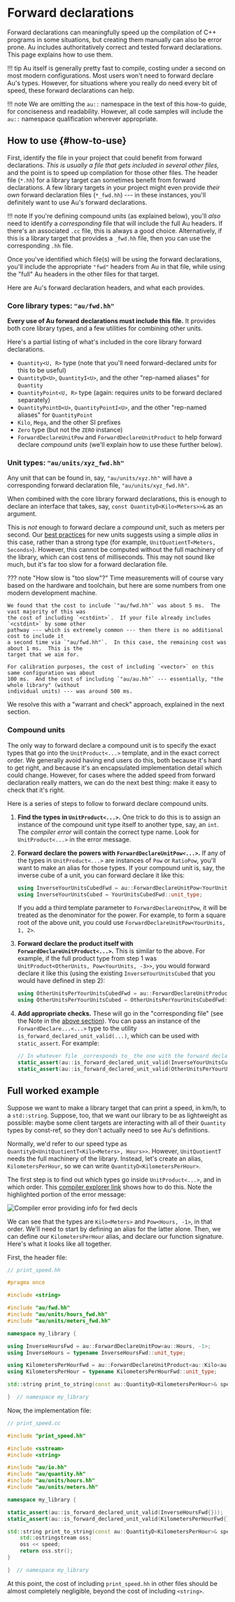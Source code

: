 # Forward declarations

Forward declarations can meaningfully speed up the compilation of C++ programs in some situations,
but creating them manually can also be error prone.  Au includes authoritatively correct and tested
forward declarations.  This page explains how to use them.

!!! tip
    Au itself is generally pretty fast to compile, costing under a second on most modern
    configurations.  Most users won't need to forward declare Au's types.  However, for situations
    where you really do need every bit of speed, these forward declarations can help.

!!! note
    We are omitting the `au::` namespace in the text of this how-to guide, for conciseness and
    readability.  However, all code samples will include the `au::` namespace qualification wherever
    appropriate.

## How to use {#how-to-use}

First, identify the file in your project that could benefit from forward declarations.  _This is
usually a file that gets included in several other files,_ and the point is to speed up compilation
for those other files.  The header file (`*.hh`) for a library target can sometimes benefit from
forward declarations.  A few library targets in your project might even provide _their own_ forward
declaration files (`*_fwd.hh`) --- in these instances, you'll definitely want to use Au's forward
declarations.

!!! note
    If you're defining compound units (as explained below), you'll _also_ need to identify
    a _corresponding_ file that will include the full Au headers.  If there's an associated `.cc`
    file, this is always a good choice.  Alternatively, if this is a library target that provides
    a `_fwd.hh` file, then you can use the corresponding `.hh` file.

Once you've identified which file(s) will be using the forward declarations, you'll include the
appropriate `"fwd"` headers from Au in that file, while using the "full" Au headers in the other
files for that target.

Here are Au's forward declaration headers, and what each provides.

### Core library types: `"au/fwd.hh"`

**Every use of Au forward declarations must include this file.**  It provides both core library
types, and a few utilities for combining other units.

Here's a partial listing of what's included in the core library forward declarations.

- `Quantity<U, R>` type (note that you'll need forward-declared _units_ for this to be useful)
- `QuantityD<U>`, `QuantityI<U>`, and the other "rep-named aliases" for `Quantity`
- `QuantityPoint<U, R>` type (again: requires _units_ to be forward declared separately)
- `QuantityPointD<U>`, `QuantityPointI<U>`, and the other "rep-named aliases" for `QuantityPoint`
- `Kilo`, `Mega`, and the other SI prefixes
- `Zero` type (but not the `ZERO` instance)
- `ForwardDeclareUnitPow` and `ForwardDeclareUnitProduct` to help forward declare _compound units_
  (we'll explain how to use these further below).

### Unit types: `"au/units/xyz_fwd.hh"`

Any unit that can be found in, say, `"au/units/xyz.hh"` will have a corresponding forward
declaration file, `"au/units/xyz_fwd.hh"`.

When combined with the core library forward declarations, this is enough to declare an interface
that takes, say, `const QuantityD<Kilo<Meters>>&` as an argument.

This is _not_ enough to forward declare a _compound unit_, such as meters per second.  Our [best
practices](./new-units.md#alias-vs-strong) for new units suggests using a simple _alias_ in this
case, rather than a strong type (for example, `UnitQuotientT<Meters, Seconds>`).  However, this
cannot be computed without the full machinery of the library, which can cost tens of milliseconds.
This may not sound like much, but it's far too slow for a forward declaration file.

??? note "How slow is \"too slow\"?"
    Time measurements will of course vary based on the hardware and toolchain, but here are some
    numbers from one modern development machine.

    We found that the cost to include `"au/fwd.hh"` was about 5 ms.  The vast majority of this was
    the cost of including `<cstdint>`.  If your file already includes `<cstdint>` by some other
    pathway --- which is extremely common --- then there is no additional cost to include it
    a second time via `"au/fwd.hh"`.  In this case, the remaining cost was about 1 ms.  This is the
    target that we aim for.

    For calibration purposes, the cost of including `<vector>` on this same configuration was about
    100 ms.  And the cost of including `"au/au.hh"` --- essentially, "the whole library" (without
    individual units) --- was around 500 ms.

We resolve this with a "warrant and check" approach, explained in the next section.

### Compound units

The only way to forward declare a compound unit is to specify the exact types that go into the
`UnitProduct<...>` template, and in the exact correct order.  We generally avoid having end users do
this, both because it's hard to get right, and because it's an encapsulated implementation detail
which could change.  However, for cases where the added speed from forward declaration really
matters, we can do the next best thing: make it easy to check that it's right.

Here is a series of steps to follow to forward declare compound units.

1.  **Find the types in `UnitProduct<...>`.**  One trick to do this is to assign an instance of the
    compound unit type itself to another type, say, an `int`.  The _compiler error_ will contain the
    correct type name.  Look for `UnitProduct<...>` in the error message.

2.  **Forward declare the powers with `ForwardDeclareUnitPow<...>`.**  If any of the types in
    `UnitProduct<...>` are instances of `Pow` or `RatioPow`, you'll want to make an alias for those
    types.  If your compound unit is, say, the inverse cube of a unit, you can forward declare it
    like this:

    ```cpp
    using InverseYourUnitsCubedFwd = au::ForwardDeclareUnitPow<YourUnits, -3>;
    using InverseYourUnitsCubed = YourUnitsCubedFwd::unit_type;
    ```

    If you add a third template parameter to `ForwardDeclareUnitPow`, it will be treated as the
    denominator for the power.  For example, to form a square root of the above unit, you could use
    `ForwardDeclareUnitPow<YourUnits, 1, 2>`.

3.  **Forward declare the product itself with `ForwardDeclareUnitProduct<...>`.**  This is similar
    to the above.  For example, if the full product type from step 1 was
    `UnitProduct<OtherUnits, Pow<YourUnits, -3>>`, you would forward declare it like this (using the
    existing `InverseYourUnitsCubed` that you would have defined in step 2):

    ```cpp
    using OtherUnitsPerYourUnitsCubedFwd = au::ForwardDeclareUnitProduct<OtherUnits, InverseYourUnitsCubed>;
    using OtherUnitsPerYourUnitsCubed = OtherUnitsPerYourUnitsCubedFwd::unit_type;
    ```

4.  **Add appropriate checks.**  These will go in the "corresponding file" (see the Note in the
    [above section](#how-to-use)).  You can pass an instance of the `ForwardDeclare...<...>` type to
    the utility `is_forward_declared_unit_valid(...)`, which can be used with `static_assert`.  For
    example:

    ```cpp
    // In whatever file _corresponds to_ the one with the forward declarations:
    static_assert(au::is_forward_declared_unit_valid(InverseYourUnitsCubedFwd{}));
    static_assert(au::is_forward_declared_unit_valid(OtherUnitsPerYourUnitsCubedFwd{}));
    ```

## Full worked example

Suppose we want to make a library target that can print a speed, in km/h, to a `std::string`.
Suppose, too, that we want our library to be as lightweight as possible: maybe some client targets
are interacting with all of their `Quantity` types by const-ref, so they don't actually need to see
Au's definitions.

Normally, we'd refer to our speed type as `QuantityD<UnitQuotientT<Kilo<Meters>, Hours>>`.  However,
`UnitQuotientT` needs the full machinery of the library.  Instead, let's create an alias,
`KilometersPerHour`, so we can write `QuantityD<KilometersPerHour>`.

The first step is to find out which types go inside `UnitProduct<...>`, and in which order.  This
[compiler explorer link](https://godbolt.org/z/cW3Gs7YzT) shows how to do this.  Note the
highlighted portion of the error message:

![Compiler error providing info for fwd decls](../assets/fwd_declare_compiler_error.png)

We can see that the types are `Kilo<Meters>` and `Pow<Hours, -1>`, in that order.  We'll need to
start by defining an alias for the latter alone.  Then, we can define our `KilometersPerHour` alias,
and declare our function signature.  Here's what it looks like all together.

First, the header file:

```cpp
// print_speed.hh

#pragma once

#include <string>

#include "au/fwd.hh"
#include "au/units/hours_fwd.hh"
#include "au/units/meters_fwd.hh"

namespace my_library {

using InverseHoursFwd = au::ForwardDeclareUnitPow<au::Hours, -1>;
using InverseHours = typename InverseHoursFwd::unit_type;

using KilometersPerHourFwd = au::ForwardDeclareUnitProduct<au::Kilo<au::Meters>, InverseHours>;
using KilometersPerHour = typename KilometersPerHourFwd::unit_type;

std::string print_to_string(const au::QuantityD<KilometersPerHour>& speed);

}  // namespace my_library
```

Now, the implementation file:

```cpp
// print_speed.cc

#include "print_speed.hh"

#include <sstream>
#include <string>

#include "au/io.hh"
#include "au/quantity.hh"
#include "au/units/hours.hh"
#include "au/units/meters.hh"

namespace my_library {

static_assert(au::is_forward_declared_unit_valid(InverseHoursFwd{}));
static_assert(au::is_forward_declared_unit_valid(KilometersPerHourFwd{}));

std::string print_to_string(const au::QuantityD<KilometersPerHour>& speed) {
    std::ostringstream oss;
    oss << speed;
    return oss.str();
}

}  // namespace my_library
```

At this point, the cost of including `print_speed.hh` in other files should be almost completely
negligible, beyond the cost of including `<string>`.
